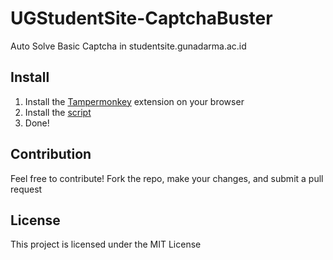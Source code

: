 # UGStudentSite-CaptchaBuster
Auto Solve Basic Captcha in studentsite.gunadarma.ac.id

## Install
1. Install the [Tampermonkey](https://www.tampermonkey.net/) extension on your browser
2. Install the [script](https://github.com/TheXploler/UGStudentSite-CaptchaBuster/raw/refs/heads/main/(%EF%BE%89%E2%89%A7%DA%A1%E2%89%A6)%20Student%20Site%20Captcha%20Buster--1.0.user.js)
3. Done!

## Contribution
Feel free to contribute! Fork the repo, make your changes, and submit a pull request

## License
This project is licensed under the MIT License
